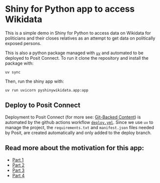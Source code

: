 # Shiny for Python app to access Wikidata

This is a simple demo in Shiny for Python to access data on Wikidata for politicians and their closes relatives as an attempt to get data on politically exposed persons.

This is also a python package managed with [`uv`](https://docs.astral.sh/uv) and automated to be deployed to Posit Connect. To run it clone the repository and install the package with:

```
uv sync
```

Then, run the shiny app with:

```
uv run uvicorn pyshinywikidata.app:app
```

## Deploy to Posit Connect

Deployment to Posit Connect (for more see: [Git-Backed Content](https://docs.posit.co/connect/user/git-backed/)) is automated by the github actions workflow [`deploy.yml`](.github/workflows/deploy.yml).
Since we use `uv` to manage the project, the `requirements.txt` and `manifest.json` files needed by Posit,
are created automatically and only added to the deploy branch.

## Read more about the motivation for this app:
- [Part 1](https://discindo.org/posts/2022-11-16-using-wikidata-to-draw-networks-of-politically-exposed-persons-1/)
- [Part 2](https://discindo.org/posts/2022-11-17-using-wikidata-to-draw-networks-of-politically-exposed-persons-2/)
- [Part 3](https://discindo.org/posts/pkg-env/2024-09-21-using-uv-to-manage-the-environment-for-a-python-shiny-app-and-set-up-a-workflow-to-publish-it-to-posit-connect/)
- [Part 4](https://discindo.org/posts/pkg-env/2024-09-29-noting-the-differences-in-deploying-r-vs-python-apps-on-posit-connect/)
